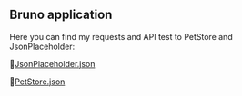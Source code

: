 ## **Bruno application**

Here you can find my requests and API test to PetStore and JsonPlaceholder:

🔹[JsonPlaceholder.json](https://github.com/user-attachments/files/21091055/JsonPlaceholder.json)

🔹[PetStore.json](https://github.com/user-attachments/files/21091056/PetStore.json)

